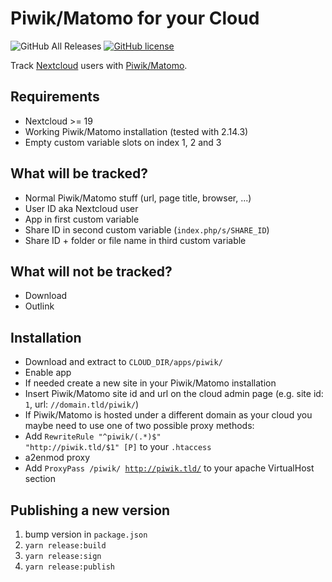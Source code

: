 # Piwik/Matomo for your Cloud
![GitHub All Releases](https://img.shields.io/github/downloads/sualko/cloud_piwik/total.svg)
[![GitHub license](https://img.shields.io/github/license/sualko/cloud_piwik.svg)](https://github.com/sualko/cloud_piwik/blob/master/LICENSE)

Track [Nextcloud](https://nextcloud.com) users with [Piwik/Matomo](https://matomo.org).

## Requirements
- Nextcloud >= 19
- Working Piwik/Matomo installation (tested with 2.14.3)
- Empty custom variable slots on index 1, 2 and 3

## What will be tracked?
- Normal Piwik/Matomo stuff (url, page title, browser, ...)
- User ID aka Nextcloud user
- App in first custom variable
- Share ID in second custom variable (<code>index.php/s/SHARE_ID</code>)
- Share ID + folder or file name in third custom variable

## What will not be tracked?
- Download
- Outlink

## Installation
- Download and extract to <code>CLOUD_DIR/apps/piwik/</code>
- Enable app
- If needed create a new site in your Piwik/Matomo installation
- Insert Piwik/Matomo site id and url on the cloud admin page (e.g. site id: <code>1</code>, url: <code>//domain.tld/piwik/</code>)
- If Piwik/Matomo is hosted under a different domain as your cloud you maybe need to use one of two possible proxy methods:
 - Add <code>RewriteRule "^piwik/(.*)$" "http://piwik.tld/$1" [P]</code> to your <code>.htaccess</code>
 - a2enmod proxy
 - Add <code>ProxyPass /piwik/ http://piwik.tld/</code> to your apache VirtualHost section

## Publishing a new version
1. bump version in `package.json`
2. `yarn release:build`
3. `yarn release:sign`
4. `yarn release:publish`